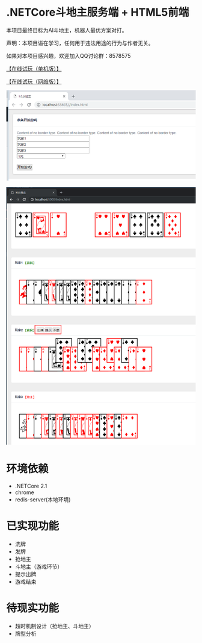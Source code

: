 # .NETCore斗地主服务端 + HTML5前端

本项目最终目标为AI斗地主，机器人最优方案对打。

声明：本项目谥在学习，任何用于违法用途的行为与作者无关。

如果对本项目感兴趣，欢迎加入QQ讨论群：8578575

[【在线试玩（单机版）】](http://173.82.155.64:18089)

[【在线试玩（网络版）】](http://173.82.155.64:18091)

![](001.png)

![](003.png)

# 环境依赖

* .NETCore 2.1
* chrome
* redis-server(本地环境)

# 已实现功能

* 洗牌
* 发牌
* 抢地主
* 斗地主（游戏环节）
* 提示出牌
* 游戏结束

# 待现实功能

* 超时机制设计（抢地主、斗地主）
* 牌型分析
